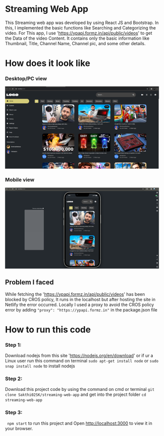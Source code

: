 # Streaming Web App

This Streaming web app was developed by using React JS and Bootstrap. In this, I implemented the basic functions like Searching and Categorizing the video. For This app, I use 'https://ypapi.formz.in/api/public/videos' to get the Data of the video Content. It contains only the basic information like Thumbnail, Title, Channel Name, Channel pic, and some other details.

# How does it look like

### Desktop/PC view
![Alt text](https://github.com/Sakthi02SK/streaming-web-app/blob/main/pic.png)

### Mobile view
![Alt text](https://github.com/Sakthi02SK/streaming-web-app/blob/main/pic1.png)

## Problem I faced 
While fetching the 'https://ypapi.formz.in/api/public/videos' has been blocked by CROS policy, It runs in the localhost but after hosting the site in Netlify the error occurred. Locally I used a proxy to avoid the CROS policy error by adding ``` "proxy": "https://ypapi.formz.in" ``` in the package.json file

# How to run this code
### Step 1: 
Download nodejs from this site 'https://nodejs.org/en/download' or if ur a Linux user run this command on terminal ``` sudo apt-get install node ``` or ``` sudo snap install node ``` to install nodejs 

### Step 2:
Download this project code by using the command on cmd or terminal ``` git clone Sakthi02SK/streaming-web-app ```  and get into the project folder ``` cd streaming-web-app ```

### Step 3:
``` npm start``` to run this project and Open [http://localhost:3000](http://localhost:3000) to view it in your browser.

